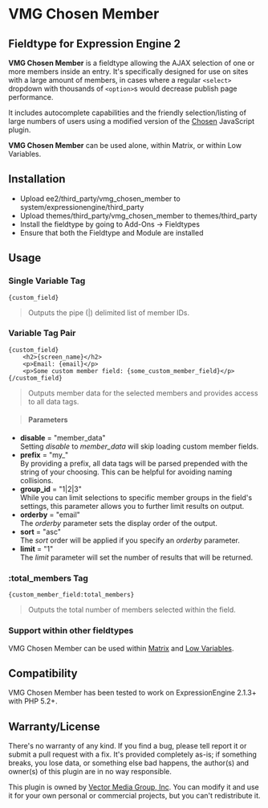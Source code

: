 VMG Chosen Member
========
Fieldtype for Expression Engine 2
--------

**VMG Chosen Member** is a fieldtype allowing the AJAX selection of one or more members inside an entry. It's specifically designed for use on sites with a large amount of members, in cases where a regular `<select>` dropdown with thousands of `<option>`s would decrease publish page performance.

It includes autocomplete capabilities and the friendly selection/listing of large numbers of users using a modified version of the [Chosen](http://harvesthq.github.com/chosen/) JavaScript plugin.

**VMG Chosen Member** can be used alone, within Matrix, or within Low Variables.

Installation
-------
*	Upload ee2/third_party/vmg_chosen_member to system/expressionengine/third_party
*	Upload themes/third_party/vmg_chosen_member to themes/third_party
*	Install the fieldtype by going to Add-Ons &rarr; Fieldtypes
*	Ensure that both the Fieldtype and Module are installed

Usage
-------

### Single Variable Tag

	{custom_field}
> Outputs the pipe (|) delimited list of member IDs.

### Variable Tag Pair

	{custom_field}
		<h2>{screen_name}</h2>
		<p>Email: {email}</p>
		<p>Some custom member field: {some_custom_member_field}</p>
	{/custom_field}
> Outputs member data for the selected members and provides access to all data tags.

> #### Parameters
*	**disable** = "member_data"<br />Setting *disable* to *member_data* will skip loading custom member fields.
*	**prefix** = "my_"<br />By providing a prefix, all data tags will be parsed prepended with the string of your choosing. This can be helpful for avoiding naming collisions.
*	**group_id** = "1|2|3"<br />While you can limit selections to specific member groups in the field's settings, this parameter allows you to further limit results on output.
*	**orderby** = "email"<br />The *orderby* parameter sets the display order of the output.
*	**sort** = "asc"<br />The *sort* order will be applied if you specify an *orderby* parameter.
*	**limit** = "1"<br />The *limit* parameter will set the number of results that will be returned.


### :total_members Tag

	{custom_member_field:total_members}
> Outputs the total number of members selected within the field.

### Support within other fieldtypes

VMG Chosen Member can be used within [Matrix](http://pixelandtonic.com/matrix/) and [Low Variables](http://gotolow.com/addons/low-variables/).

Compatibility
---------

VMG Chosen Member has been tested to work on ExpressionEngine 2.1.3+ with PHP 5.2+. 

Warranty/License
--------
There's no warranty of any kind. If you find a bug, please tell report it or submit a pull request with a fix. It's provided completely as-is; if something breaks, you lose data, or something else bad happens, the author(s) and owner(s) of this plugin are in no way responsible.

This plugin is owned by [Vector Media Group, Inc](http://www.vectormediagroup.com). You can modify it and use it for your own personal or commercial projects, but you can't redistribute it.